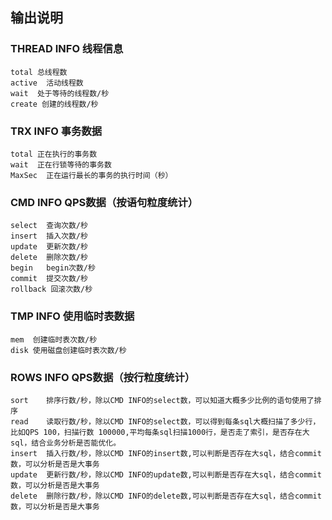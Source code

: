 ## 输出说明
### THREAD INFO  线程信息
```
total 总线程数
active  活动线程数
wait  处于等待的线程数/秒
create 创建的线程数/秒
```

### TRX INFO  事务数据
```
total 正在执行的事务数
wait  正在行锁等待的事务数
MaxSec  正在运行最长的事务的执行时间（秒）
```

### CMD INFO  QPS数据（按语句粒度统计）
```
select  查询次数/秒
insert  插入次数/秒
update  更新次数/秒
delete  删除次数/秒
begin   begin次数/秒
commit  提交次数/秒
rollback 回滚次数/秒
```

### TMP INFO  使用临时表数据
```
mem  创建临时表次数/秒
disk 使用磁盘创建临时表次数/秒
```

### ROWS INFO  QPS数据（按行粒度统计）
```
sort    排序行数/秒，除以CMD INFO的select数，可以知道大概多少比例的语句使用了排序
read    读取行数/秒，除以CMD INFO的select数，可以得到每条sql大概扫描了多少行，比如QPS 100，扫描行数 100000,平均每条sql扫描1000行，是否走了索引，是否存在大sql，结合业务分析是否能优化。
insert  插入行数/秒，除以CMD INFO的insert数,可以判断是否存在大sql，结合commit数，可以分析是否是大事务
update  更新行数/秒，除以CMD INFO的update数,可以判断是否存在大sql，结合commit数，可以分析是否是大事务
delete  删除行数/秒，除以CMD INFO的delete数,可以判断是否存在大sql，结合commit数，可以分析是否是大事务
```
